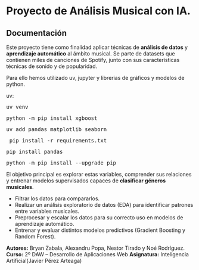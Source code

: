 # Proyecto de Análisis Musical con IA.

## Documentación
Este proyecto tiene como finalidad aplicar técnicas de **análisis de datos** y **aprendizaje automático** al ámbito musical.
Se parte de datasets que contienen miles de canciones de Spotify, junto con sus características técnicas de sonido y de popularidad.

Para ello hemos utilizado uv, jupyter y librerias de gráficos y modelos de python.

uv:
<pre>uv venv</pre>
<pre>python -m pip install xgboost</pre>
<pre>uv add pandas matplotlib seaborn</pre>
<pre> pip install -r requirements.txt</pre>
<pre>pip install pandas</pre>
<pre>python -m pip install --upgrade pip</pre>



El objetivo principal es explorar estas variables, comprender sus relaciones y entrenar modelos supervisados capaces de **clasificar géneros musicales**.
- Filtrar los datos para compararlos.
- Realizar un análisis exploratorio de datos (EDA) para identificar patrones entre variables musicales.
- Preprocesar y escalar los datos para su correcto uso en modelos de aprendizaje automático.
- Entrenar y evaluar distintos modelos predictivos (Gradient Boosting y Random Forest).


**Autores:** Bryan Zabala, Alexandru Popa, Nestor Tirado y Noé Rodríguez.
**Curso:** 2º DAW – Desarrollo de Aplicaciones Web
**Asignatura:** Inteligencia Artificial(Javier Pérez Arteaga)